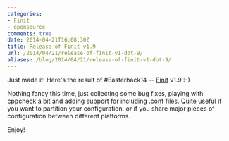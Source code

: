 ```yaml
---
categories:
- Finit
- opensource
comments: true
date: 2014-04-21T16:08:30Z
title: Release of Finit v1.9
url: /2014/04/21/release-of-finit-v1-dot-9/
aliases: /blog/2014/04/21/release-of-finit-v1-dot-9/
---
```


Just made it!  Here's the result of #Easterhack14 --
[Finit](/finit.html) v1.9 :-)

Nothing fancy this time, just collecting some bug fixes, playing with
cppcheck a bit and adding support for including .conf files.  Quite
useful if you want to partition your configuration, or if you share
major pieces of configuration between different platforms.

Enjoy!
